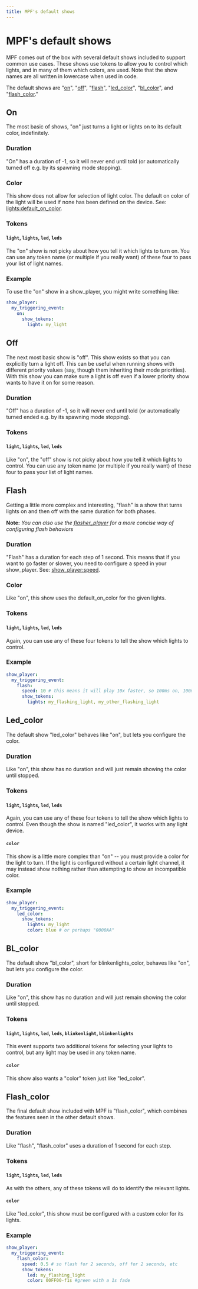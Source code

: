 ```yaml
---
title: MPF's default shows
---
```


# MPF's default shows

MPF comes out of the box with several default shows included to support common
use cases. These shows use tokens to allow you to control which lights,
and in many of them which colors, are used. Note that the show names are all
written in lowercase when used in code.

The default shows are "[on](#on)", "[off](#off)", "[flash](#flash)", "[led_color](#led_color)", "[bl_color](#bl_color)", and "[flash_color](#flash_color)."


## On

The most basic of shows, "on" just turns a light or lights on to its default color, indefinitely.

### Duration

"On" has a duration of -1, so it will never end until told
(or automatically turned off e.g. by its spawning mode stopping).

### Color

This show does not allow for selection of light color. The default on color
of the light will be used if none has been defined on the device.
See: [lights:default_on_color](../config/lights.md#default_on_color).

### Tokens

#### `light`, `lights`, `led`, `leds`

The "on" show is not picky about how you tell it which lights to turn on.
You can use any token name (or multiple if you really want) of these four to pass
your list of light names.


### Example

To use the "on" show in a show_player, you might write something like:

``` yaml
show_player:
  my_triggering_event:
    on:
      show_tokens:
        light: my_light
```


## Off

The next most basic show is "off". This show exists so that you can
explicitly turn a light off. This can be useful when running shows
with different priority values (say, though them inheriting their
mode priorities). With this show you can make sure a light is off
even if a lower priority show wants to have it on for some reason.

### Duration

"Off" has a duration of -1, so it will never end until told
(or automatically turned ended e.g. by its spawning mode stopping).

### Tokens

#### `light`, `lights`, `led`, `leds`

Like "on", the "off" show is not picky about how you tell it which lights to control.
You can use any token name (or multiple if you really want) of these four to pass
your list of light names.


## Flash

Getting a little more complex and interesting, "flash" is a show that
turns lights on and then off with the same duration for both phases.

**Note:** *You can also use the [flasher_player](../config/flasher_player.md) for a more concise way of
configuring flash behaviors*

### Duration

"Flash" has a duration for each step of 1 second. This means that
if you want to go faster or slower, you need to configure a speed in
your show_player. See: [show_player:speed](../config/show_player.md#speed).

### Color

Like "on", this show uses the default_on_color for the given lights.

### Tokens

#### `light`, `lights`, `led`, `leds`

Again, you can use any of these four tokens to tell the show which lights
to control.

### Example

``` yaml
show_player:
  my_triggering_event:
    flash:
      speed: 10 # this means it will play 10x faster, so 100ms on, 100ms off
      show_tokens:
        lights: my_flashing_light, my_other_flashing_light
```


## Led_color

The default show "led_color" behaves like "on", but lets you configure the color.

### Duration

Like "on", this show has no duration and will just remain showing the color until stopped.

### Tokens

#### `light`, `lights`, `led`, `leds`

Again, you can use any of these four tokens to tell the show which lights
to control. Even though the show is named "led_color", it works with any light device.

#### `color`

This show is a little more complex than "on" -- you must provide a color for the light
to turn. If the light is configured without a certain light channel, it may instead show
nothing rather than attempting to show an incompatible color.

### Example

``` yaml
show_player:
  my_triggering_event:
    led_color:
      show_tokens:
        lights: my_light
        color: blue # or perhaps "0000AA"
```


## BL_color

The default show "bl_color", short for blinkenlights_color, behaves like "on", but lets you configure the color.

### Duration

Like "on", this show has no duration and will just remain showing the color until stopped.

### Tokens

#### `light`, `lights`, `led`, `leds`, `blinkenlight`, `blinkenlights`

This event supports two additional tokens for selecting your lights to control, but any
light may be used in any token name.

#### `color`

This show also wants a "color" token just like "led_color".


## Flash_color

The final default show included with MPF is "flash_color", which
combines the features seen in the other default shows.

### Duration

Like "flash", "flash_color" uses a duration of 1 second for each step.

### Tokens

#### `light`, `lights`, `led`, `leds`

As with the others, any of these tokens will do to identify the relevant lights.

#### `color`

Like "led_color", this show must be configured with a custom color for its lights.

### Example

``` yaml
show_player:
  my_triggering_event:
    flash_color:
      speed: 0.5 # so flash for 2 seconds, off for 2 seconds, etc
      show_tokens:
        led: my_flashing_light
        color: 00FF00-f1s #green with a 1s fade
```
